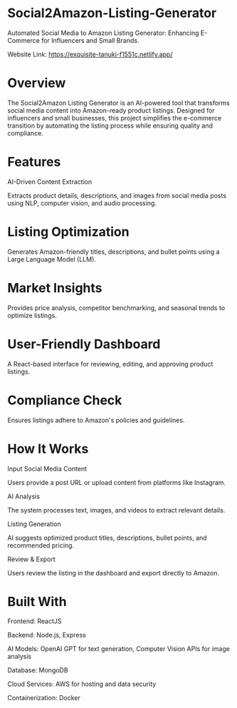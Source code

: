 # Social2Amazon-Listing-Generator
Automated Social Media to Amazon Listing Generator: Enhancing E-Commerce for Influencers and Small Brands.

Website Link: https://exquisite-tanuki-f1551c.netlify.app/

# Overview

The Social2Amazon Listing Generator is an AI-powered tool that transforms social media content into Amazon-ready product listings. Designed for influencers and small businesses, this project simplifies the e-commerce transition by automating the listing process while ensuring quality and compliance.

# Features

AI-Driven Content Extraction

Extracts product details, descriptions, and images from social media posts using NLP, computer vision, and audio processing.

# Listing Optimization

Generates Amazon-friendly titles, descriptions, and bullet points using a Large Language Model (LLM).

# Market Insights

Provides price analysis, competitor benchmarking, and seasonal trends to optimize listings.

# User-Friendly Dashboard

A React-based interface for reviewing, editing, and approving product listings.

# Compliance Check

Ensures listings adhere to Amazon's policies and guidelines.

# How It Works

Input Social Media Content

Users provide a post URL or upload content from platforms like Instagram.

AI Analysis

The system processes text, images, and videos to extract relevant details.

Listing Generation

AI suggests optimized product titles, descriptions, bullet points, and recommended pricing.

Review & Export

Users review the listing in the dashboard and export directly to Amazon.

# Built With

Frontend: ReactJS

Backend: Node.js, Express

AI Models: OpenAI GPT for text generation, Computer Vision APIs for image analysis

Database: MongoDB

Cloud Services: AWS for hosting and data security

Containerization: Docker
